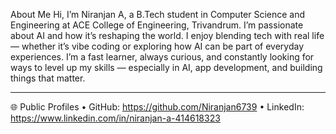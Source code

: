 About Me
Hi, I’m Niranjan A, a B.Tech student in Computer Science and Engineering at ACE College of Engineering, Trivandrum.
I’m passionate about AI and how it’s reshaping the world. I enjoy blending tech with real life — whether it’s vibe coding or exploring how AI can be part of everyday experiences.
I’m a fast learner, always curious, and constantly looking for ways to level up my skills — especially in AI, app development, and building things that matter.
________________________________________
🌐 Public Profiles
•	GitHub: https://github.com/Niranjan6739
•	LinkedIn: https://www.linkedin.com/in/niranjan-a-414618323 